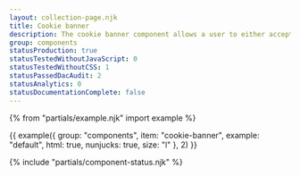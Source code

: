 ```yaml
---
layout: collection-page.njk
title: Cookie banner
description: The cookie banner component allows a user to either accept or decline the use of cookies within a service.
group: components
statusProduction: true
statusTestedWithoutJavaScript: 0
statusTestedWithoutCSS: 1
statusPassedDacAudit: 2
statusAnalytics: 0
statusDocumentationComplete: false
---
```


{% from "partials/example.njk" import example %}

{{ example({ group: "components", item: "cookie-banner", example: "default", html: true, nunjucks: true, size: "l" }, 2) }}

{% include "partials/component-status.njk" %}
